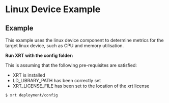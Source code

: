 # Linux Device Example

## Example

This example uses the linux device component to determine metrics for the target linux device, such as CPU and memory utilisation.

**Run XRT with the config folder:**

This is assuming that the following pre-requisites are satisfied:

* XRT is installed
* LD_LIBRARY_PATH has been correctly set
* XRT_LICENSE_FILE has been set to the location of the xrt license

```bash
$ xrt deployment/config
```

